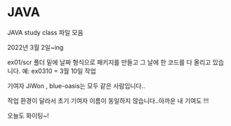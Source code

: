 # JAVA
JAVA study class 파일 모음
<P>2022년 3월 2일~ing<p>
  ex01/scr 폴더 밑에 날짜 형식으로 패키지를 만들고 그 날에 한 코드를 다 올리고 있습니다. 예: ex0310 = 3월 10일 작업
  <p>기여자 JiWon , blue-oasis는 모두 같은 사람입니다..
  <p>작업 환경이 달라서 초기 기여자 이름이 동일하지 않습니다..아까운 내 기여도 !!!
  <p> 오늘도 화이팅~!
